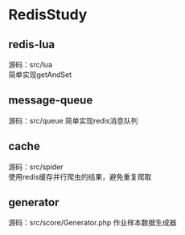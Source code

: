 RedisStudy
==========

redis-lua
-----------
源码：src/lua  
简单实现getAndSet

message-queue
-------------
源码：src/queue 
简单实现redis消息队列

cache
-----
源码：src/spider  
使用redis缓存并行爬虫的结果，避免重复爬取

generator
---------
源码：src/score/Generator.php
作业样本数据生成器